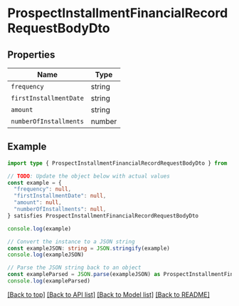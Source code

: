 
# ProspectInstallmentFinancialRecordRequestBodyDto


## Properties

Name | Type
------------ | -------------
`frequency` | string
`firstInstallmentDate` | string
`amount` | string
`numberOfInstallments` | number

## Example

```typescript
import type { ProspectInstallmentFinancialRecordRequestBodyDto } from '@usesofia/pegasus-core-api-sdk'

// TODO: Update the object below with actual values
const example = {
  "frequency": null,
  "firstInstallmentDate": null,
  "amount": null,
  "numberOfInstallments": null,
} satisfies ProspectInstallmentFinancialRecordRequestBodyDto

console.log(example)

// Convert the instance to a JSON string
const exampleJSON: string = JSON.stringify(example)
console.log(exampleJSON)

// Parse the JSON string back to an object
const exampleParsed = JSON.parse(exampleJSON) as ProspectInstallmentFinancialRecordRequestBodyDto
console.log(exampleParsed)
```

[[Back to top]](#) [[Back to API list]](../README.md#api-endpoints) [[Back to Model list]](../README.md#models) [[Back to README]](../README.md)


